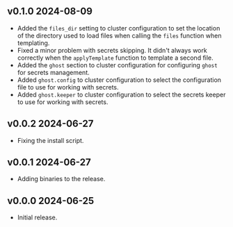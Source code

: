 ## v0.1.0  2024-08-09

 * Added the `files_dir` setting to cluster configuration to set the location of the directory used to load files when calling the `files` function when templating.
 * Fixed a minor problem with secrets skipping. It didn't always work correctly when the `applyTemplate` function to template a second file.
 * Added the `ghost` section to cluster configuration for configuring `ghost` for secrets management.
 * Added `ghost.config` to cluster configuration to select the configuration file to use for working with secrets.
 * Added `ghost.keeper` to cluster configuration to select the secrets keeper to use for working with secrets.

## v0.0.2  2024-06-27

 * Fixing the install script.

## v0.0.1  2024-06-27

 * Adding binaries to the release.

## v0.0.0  2024-06-25

 * Initial release.
